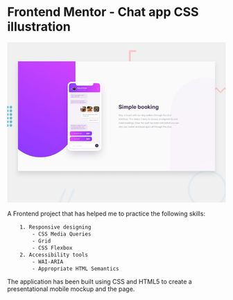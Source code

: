 # Frontend Mentor - Chat app CSS illustration

![Design preview for the Chat app CSS illustration coding challenge](./design/desktop-preview.jpg)

A Frontend project that has helped me to practice the following skills:    

        1. Responsive designing   
            - CSS Media Queries
            - Grid
            - CSS Flexbox
        2. Accessibility tools  
            - WAI-ARIA
            - Appropriate HTML Semantics
   


The application has been built using CSS and HTML5 to create a presentational mobile mockup and the page.